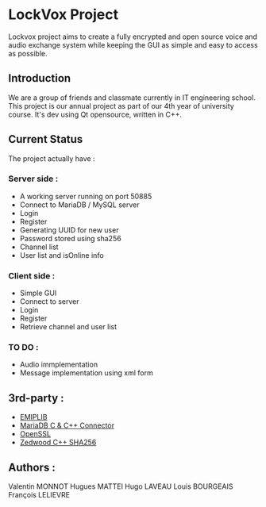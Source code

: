 # LockVox Project

Lockvox project aims to create a fully encrypted and open source voice and audio exchange system while keeping the GUI as simple and easy to access as possible.

## Introduction

We are a group of friends and classmate currently in IT engineering school. This project is our annual project as part of our 4th year of university course.
It's dev using Qt opensource, written in C++.

## Current Status

The project actually have :

### Server side :

- A working server running on port 50885
- Connect to MariaDB / MySQL server
- Login
- Register
- Generating UUID for new user
- Password stored using sha256
- Channel list
- User list and isOnline info

### Client side :

- Simple GUI
- Connect to server
- Login
- Register
- Retrieve channel and user list

### TO DO : 

- Audio immplementation
- Message implementation using xml form

## 3rd-party :

- [EMIPLIB](https://github.com/j0r1/EMIPLIB)
- [MariaDB C & C++ Connector](https://mariadb.com/kb/en/mariadb-connector-c/)
- [OpenSSL](https://www.openssl.org/)
- [Zedwood C++ SHA256](http://www.zedwood.com/article/cpp-sha256-function)

## Authors :

Valentin MONNOT
Hugues MATTEI
Hugo LAVEAU
Louis BOURGEAIS
François LELIEVRE


